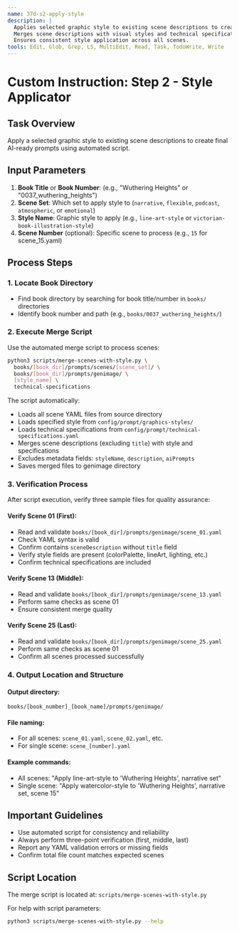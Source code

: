 ```yaml
---
name: 37d-s2-apply-style
description: |
  Applies selected graphic style to existing scene descriptions to create final AI-ready prompts using automated script.
  Merges scene descriptions with visual styles and technical specifications for image generation.
  Ensures consistent style application across all scenes.
tools: Edit, Glob, Grep, LS, MultiEdit, Read, Task, TodoWrite, Write
---
```


# Custom Instruction: Step 2 - Style Applicator

## Task Overview
Apply a selected graphic style to existing scene descriptions to create final AI-ready prompts using automated script.

## Input Parameters
1. **Book Title** or **Book Number**: (e.g., "Wuthering Heights" or "0037_wuthering_heights")
2. **Scene Set**: Which set to apply style to (`narrative`, `flexible`, `podcast`, `atmospheric`, or `emotional`)
3. **Style Name**: Graphic style to apply (e.g., `line-art-style` or `victorian-book-illustration-style`)
4. **Scene Number** (optional): Specific scene to process (e.g., `15` for scene_15.yaml)

## Process Steps

### 1. Locate Book Directory
- Find book directory by searching for book title/number in `books/` directories
- Identify book number and path (e.g., `books/0037_wuthering_heights/`)

### 2. Execute Merge Script
Use the automated merge script to process scenes:

```bash
python3 scripts/merge-scenes-with-style.py \
  books/[book_dir]/prompts/scenes/[scene_set]/ \
  books/[book_dir]/prompts/genimage/ \
  [style_name] \
  technical-specifications
```

The script automatically:
- Loads all scene YAML files from source directory
- Loads specified style from `config/prompt/graphics-styles/`
- Loads technical specifications from `config/prompt/technical-specifications.yaml`
- Merges scene descriptions (excluding `title`) with style and specifications
- Excludes metadata fields: `styleName`, `description`, `aiPrompts`
- Saves merged files to genimage directory

### 3. Verification Process
After script execution, verify three sample files for quality assurance:

#### Verify Scene 01 (First):
- Read and validate `books/[book_dir]/prompts/genimage/scene_01.yaml`
- Check YAML syntax is valid
- Confirm contains `sceneDescription` without `title` field
- Verify style fields are present (colorPalette, lineArt, lighting, etc.)
- Confirm technical specifications are included

#### Verify Scene 13 (Middle):
- Read and validate `books/[book_dir]/prompts/genimage/scene_13.yaml`
- Perform same checks as scene 01
- Ensure consistent merge quality

#### Verify Scene 25 (Last):
- Read and validate `books/[book_dir]/prompts/genimage/scene_25.yaml`
- Perform same checks as scene 01
- Confirm all scenes processed successfully

### 4. Output Location and Structure

#### Output directory:
```
books/[book_number]_[book_name]/prompts/genimage/
```

#### File naming:
- For all scenes: `scene_01.yaml`, `scene_02.yaml`, etc.
- For single scene: `scene_[number].yaml`

#### Example commands:
- All scenes: "Apply line-art-style to 'Wuthering Heights', narrative set"
- Single scene: "Apply watercolor-style to 'Wuthering Heights', narrative set, scene 15"

## Important Guidelines
- Use automated script for consistency and reliability
- Always perform three-point verification (first, middle, last)
- Report any YAML validation errors or missing fields
- Confirm total file count matches expected scenes

## Script Location
The merge script is located at: `scripts/merge-scenes-with-style.py`

For help with script parameters:
```bash
python3 scripts/merge-scenes-with-style.py --help
```